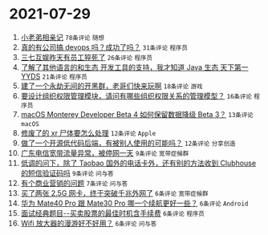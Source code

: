 # 2021-07-29

1. [小老弟相亲记](https://www.v2ex.com/t/792382) `78条评论` `随想`
1. [真的有公司搞 devops 吗？成功了吗？](https://www.v2ex.com/t/792410) `31条评论` `程序员`
1. [三七互娱昨天有员工猝死了](https://www.v2ex.com/t/792395) `26条评论` `程序员`
1. [了解了其他语言的和生态 开发工具的支持，我才知道 Java 生态 天下第一 YYDS](https://www.v2ex.com/t/792390) `21条评论` `程序员`
1. [建了一个永劫无间的开黑群，老哥们快来玩啊](https://www.v2ex.com/t/792391) `18条评论` `游戏`
1. [要设计组织权限管理模块，请问有哪些组织权限关系的管理模型？](https://www.v2ex.com/t/792394) `16条评论` `程序员`
1. [macOS Monterey Developer Beta 4 如何保留数据降级 Beta 3？](https://www.v2ex.com/t/792411) `13条评论` `macOS`
1. [修废了的 xr 尸体要怎么处理](https://www.v2ex.com/t/792427) `12条评论` `Apple`
1. [做了一个开源低代码后端，有被别人使用的可能吗？](https://www.v2ex.com/t/792404) `12条评论` `分享创造`
1. [广东电信宽带流量异常，被停网一天](https://www.v2ex.com/t/792417) `9条评论` `宽带症候群`
1. [低调的问下，除了 Taobao 国外的电话卡外，还有别的方法收到 Clubhouse 的短信验证码吗](https://www.v2ex.com/t/792383) `9条评论` `问与答`
1. [有个商业营销的问题](https://www.v2ex.com/t/792381) `7条评论` `问与答`
1. [买了两张 2.5G 网卡，终于突破千兆外网了](https://www.v2ex.com/t/792430) `6条评论` `宽带症候群`
1. [华为 Mate40 Pro 跟 Mate30 Pro 哪一个续航更好一些？](https://www.v2ex.com/t/792419) `6条评论` `Android`
1. [面试经典题目--买卖股票的最佳时机含手续费](https://www.v2ex.com/t/792399) `6条评论` `程序员`
1. [Wifi 放大器的漫游好不好用？](https://www.v2ex.com/t/792386) `6条评论` `问与答`
